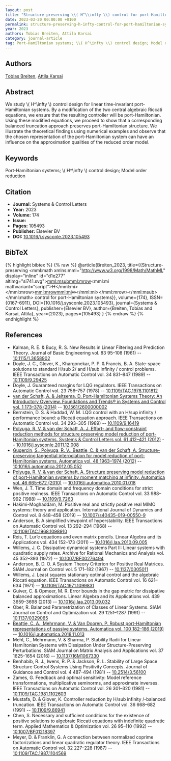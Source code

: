 ```yaml
---
layout: post
title: "Structure-preserving \\( H^\\infty \\) control for port-Hamiltonian systems"
date: 2023-03-20 00:00:00 +0100
permalink: structure-preserving-h-infty-control-for-port-hamiltonian-systems
year: 2023
authors: Tobias Breiten, Attila Karsai
category: journal-article
tag: Port-Hamiltonian systems; \\( H^\infty \\) control design; Model order reduction
---
```

 
## Authors
[Tobias Breiten](authors/tobias-breiten), [Attila Karsai](authors/attila-karsai)
 
## Abstract
We study \\( H^\infty \\) control design for linear time-invariant port-Hamiltonian systems. By a modification of the two central algebraic Riccati equations, we ensure that the resulting controller will be port-Hamiltonian. Using these modified equations, we proceed to show that a corresponding balanced truncation approach preserves port-Hamiltonian structure. We illustrate the theoretical findings using numerical examples and observe that the chosen representation of the port-Hamiltonian system can have an influence on the approximation qualities of the reduced order model.
 
## Keywords
Port-Hamiltonian systems; \\( H^\infty \\) control design; Model order reduction
 
## Citation
- **Journal:** Systems &amp; Control Letters
- **Year:** 2023
- **Volume:** 174
- **Issue:** 
- **Pages:** 105493
- **Publisher:** Elsevier BV
- **DOI:** [10.1016/j.sysconle.2023.105493](https://doi.org/10.1016/j.sysconle.2023.105493)
 
## BibTeX
{% highlight bibtex %}
{% raw %}
@article{Breiten_2023,
  title={{Structure-preserving <mml:math xmlns:mml="http://www.w3.org/1998/Math/MathML" display="inline" id="d1e277" altimg="si741.svg"><mml:msub><mml:mrow><mml:mi mathvariant="script">H</mml:mi></mml:mrow><mml:mrow><mml:mi>∞</mml:mi></mml:mrow></mml:msub></mml:math> control for port-Hamiltonian systems}},
  volume={174},
  ISSN={0167-6911},
  DOI={10.1016/j.sysconle.2023.105493},
  journal={Systems &amp; Control Letters},
  publisher={Elsevier BV},
  author={Breiten, Tobias and Karsai, Attila},
  year={2023},
  pages={105493}
}
{% endraw %}
{% endhighlight %}
 
## References
- Kalman, R. E. & Bucy, R. S. New Results in Linear Filtering and Prediction Theory. Journal of Basic Engineering vol. 83 95–108 (1961) -- [10.1115/1.3658902](https://doi.org/10.1115/1.3658902)
- Doyle, J. C., Glover, K., Khargonekar, P. P. & Francis, B. A. State-space solutions to standard H/sub 2/ and H/sub infinity / control problems. IEEE Transactions on Automatic Control vol. 34 831–847 (1989) -- [10.1109/9.29425](https://doi.org/10.1109/9.29425)
- Doyle, J. Guaranteed margins for LQG regulators. IEEE Transactions on Automatic Control vol. 23 756–757 (1978) -- [10.1109/TAC.1978.1101812](https://doi.org/10.1109/TAC.1978.1101812)
- [van der Schaft, A. & Jeltsema, D. Port-Hamiltonian Systems Theory: An Introductory Overview. Foundations and Trends® in Systems and Control vol. 1 173–378 (2014)](port-hamiltonian-systems-theory-an-introductory-overview-journal) -- [10.1561/2600000002](https://doi.org/10.1561/2600000002)
- Bernstein, D. S. & Haddad, W. M. LQG control with an H/sup infinity / performance bound: a Riccati equation approach. IEEE Transactions on Automatic Control vol. 34 293–305 (1989) -- [10.1109/9.16419](https://doi.org/10.1109/9.16419)
- [Polyuga, R. V. & van der Schaft, A. J. Effort- and flow-constraint reduction methods for structure preserving model reduction of port-Hamiltonian systems. Systems &amp; Control Letters vol. 61 412–421 (2012)](effort-and-flow-constraint-reduction-methods-for-structure-preserving-model-reduction-of-port-hamiltonian-systems) -- [10.1016/j.sysconle.2011.12.008](https://doi.org/10.1016/j.sysconle.2011.12.008)
- [Gugercin, S., Polyuga, R. V., Beattie, C. & van der Schaft, A. Structure-preserving tangential interpolation for model reduction of port-Hamiltonian systems. Automatica vol. 48 1963–1974 (2012)](structure-preserving-tangential-interpolation-for-model-reduction-of-port-hamiltonian-systems) -- [10.1016/j.automatica.2012.05.052](https://doi.org/10.1016/j.automatica.2012.05.052)
- [Polyuga, R. V. & van der Schaft, A. Structure preserving model reduction of port-Hamiltonian systems by moment matching at infinity. Automatica vol. 46 665–672 (2010)](structure-preserving-model-reduction-of-port-hamiltonian-systems-by-moment-matching-at-infinity) -- [10.1016/j.automatica.2010.01.018](https://doi.org/10.1016/j.automatica.2010.01.018)
- Wen, J. T. Time domain and frequency domain conditions for strict positive realness. IEEE Transactions on Automatic Control vol. 33 988–992 (1988) -- [10.1109/9.7263](https://doi.org/10.1109/9.7263)
- Hakimi-Moghaddam, M. Positive real and strictly positive real MIMO systems: theory and application. International Journal of Dynamics and Control vol. 8 448–458 (2019) -- [10.1007/s40435-019-00550-9](https://doi.org/10.1007/s40435-019-00550-9)
- Anderson, B. A simplified viewpoint of hyperstability. IEEE Transactions on Automatic Control vol. 13 292–294 (1968) -- [10.1109/TAC.1968.1098910](https://doi.org/10.1109/TAC.1968.1098910)
- Reis, T. Lur’e equations and even matrix pencils. Linear Algebra and its Applications vol. 434 152–173 (2011) -- [10.1016/j.laa.2010.09.005](https://doi.org/10.1016/j.laa.2010.09.005)
- Willems, J. C. Dissipative dynamical systems Part II: Linear systems with quadratic supply rates. Archive for Rational Mechanics and Analysis vol. 45 352–393 (1972) -- [10.1007/BF00276494](https://doi.org/10.1007/BF00276494)
- Anderson, B. D. O. A System Theory Criterion for Positive Real Matrices. SIAM Journal on Control vol. 5 171–182 (1967) -- [10.1137/0305011](https://doi.org/10.1137/0305011)
- Willems, J. Least squares stationary optimal control and the algebraic Riccati equation. IEEE Transactions on Automatic Control vol. 16 621–634 (1971) -- [10.1109/TAC.1971.1099831](https://doi.org/10.1109/TAC.1971.1099831)
- Guiver, C. & Opmeer, M. R. Error bounds in the gap metric for dissipative balanced approximations. Linear Algebra and its Applications vol. 439 3659–3698 (2013) -- [10.1016/j.laa.2013.09.032](https://doi.org/10.1016/j.laa.2013.09.032)
- Ober, R. Balanced Parametrization of Classes of Linear Systems. SIAM Journal on Control and Optimization vol. 29 1251–1287 (1991) -- [10.1137/0329065](https://doi.org/10.1137/0329065)
- [Beattie, C. A., Mehrmann, V. & Van Dooren, P. Robust port-Hamiltonian representations of passive systems. Automatica vol. 100 182–186 (2019)](robust-port-hamiltonian-representations-of-passive-systems) -- [10.1016/j.automatica.2018.11.013](https://doi.org/10.1016/j.automatica.2018.11.013)
- Mehl, C., Mehrmann, V. & Sharma, P. Stability Radii for Linear Hamiltonian Systems with Dissipation Under Structure-Preserving Perturbations. SIAM Journal on Matrix Analysis and Applications vol. 37 1625–1654 (2016) -- [10.1137/16M1067330](https://doi.org/10.1137/16M1067330)
- Benhabib, R. J., Iwens, R. P. & Jackson, R. L. Stability of Large Space Structure Control Systems Using Positivity Concepts. Journal of Guidance and Control vol. 4 487–494 (1981) -- [10.2514/3.56100](https://doi.org/10.2514/3.56100)
- Zames, G. Feedback and optimal sensitivity: Model reference transformations, multiplicative seminorms, and approximate inverses. IEEE Transactions on Automatic Control vol. 26 301–320 (1981) -- [10.1109/TAC.1981.1102603](https://doi.org/10.1109/TAC.1981.1102603)
- Mustafa, D. & Glover, K. Controller reduction by H/sub infinity /-balanced truncation. IEEE Transactions on Automatic Control vol. 36 668–682 (1991) -- [10.1109/9.86941](https://doi.org/10.1109/9.86941)
- Chen, S. Necessary and sufficient conditions for the existence of positive solutions to algebraic Riccati equations with indefinite quadratic term. Applied Mathematics &amp; Optimization vol. 26 95–110 (1992) -- [10.1007/BF01218397](https://doi.org/10.1007/BF01218397)
- Meyer, D. & Franklin, G. A connection between normalized coprime factorizations and linear quadratic regulator theory. IEEE Transactions on Automatic Control vol. 32 227–228 (1987) -- [10.1109/TAC.1987.1104569](https://doi.org/10.1109/TAC.1987.1104569)

